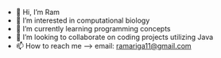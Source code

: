 - 👋 Hi, I’m Ram
- 👀 I’m interested in computational biology
- 🌱 I’m currently learning programming concepts
- 💞️ I’m looking to collaborate on coding projects utilizing Java
- 📫 How to reach me --> email: ramariga11@gmail.com

<!---
bariga2023/bariga2023 is a ✨ special ✨ repository because its `README.md` (this file) appears on your GitHub profile.
You can click the Preview link to take a look at your changes.
--->
